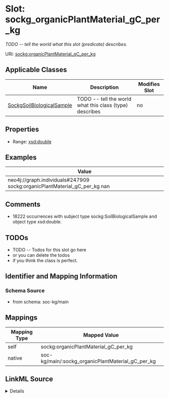 

# Slot: sockg_organicPlantMaterial_gC_per_kg


_TODO -- tell the world what this slot (predicate) describes._





URI: [sockg:organicPlantMaterial_gC_per_kg](http://www.semanticweb.org/sockg/ontologies/2024/0/soil-carbon-ontology/organicPlantMaterial_gC_per_kg)



<!-- no inheritance hierarchy -->





## Applicable Classes

| Name | Description | Modifies Slot |
| --- | --- | --- |
| [SockgSoilBiologicalSample](../classes/SockgSoilBiologicalSample.md) | TODO -- tell the world what this class (type) describes |  no  |







## Properties

* Range: [xsd:double](http://www.w3.org/2001/XMLSchema#double)






## Examples

| Value |
| --- |
| neo4j://graph.individuals#247909 sockg:organicPlantMaterial_gC_per_kg nan |

## Comments

* 18222 occurrences with subject type sockg:SoilBiologicalSample and object type xsd:double.

## TODOs

* TODO -- Todos for this slot go here
* or you can delete the todos
* if you think the class is perfect.

## Identifier and Mapping Information







### Schema Source


* from schema: soc-kg/main




## Mappings

| Mapping Type | Mapped Value |
| ---  | ---  |
| self | sockg:organicPlantMaterial_gC_per_kg |
| native | soc-kg/main/:sockg_organicPlantMaterial_gC_per_kg |




## LinkML Source

<details>
```yaml
name: sockg_organicPlantMaterial_gC_per_kg
description: TODO -- tell the world what this slot (predicate) describes.
todos:
- TODO -- Todos for this slot go here
- or you can delete the todos
- if you think the class is perfect.
comments:
- 18222 occurrences with subject type sockg:SoilBiologicalSample and object type xsd:double.
examples:
- value: neo4j://graph.individuals#247909 sockg:organicPlantMaterial_gC_per_kg nan
from_schema: soc-kg/main
rank: 1000
slot_uri: sockg:organicPlantMaterial_gC_per_kg
alias: sockg_organicPlantMaterial_gC_per_kg
domain_of:
- sockg_SoilBiologicalSample
range: double

```
</details>